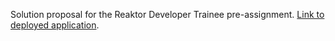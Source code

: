 Solution proposal for the Reaktor Developer Trainee pre-assignment. [Link to deployed application](https://birdnest-dannasman.fly.dev/).
